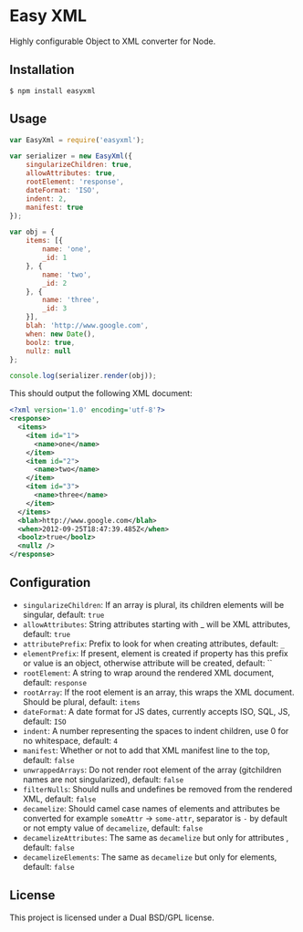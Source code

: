 # Easy XML

Highly configurable Object to XML converter for Node.

## Installation

```console
$ npm install easyxml
```

## Usage

```javascript
var EasyXml = require('easyxml');

var serializer = new EasyXml({
    singularizeChildren: true,
    allowAttributes: true,
    rootElement: 'response',
    dateFormat: 'ISO',
    indent: 2,
    manifest: true
});

var obj = {
    items: [{
        name: 'one',
        _id: 1
    }, {
        name: 'two',
        _id: 2
    }, {
        name: 'three',
        _id: 3
    }],
    blah: 'http://www.google.com',
    when: new Date(),
    boolz: true,
    nullz: null
};

console.log(serializer.render(obj));
```

This should output the following XML document:

```xml
<?xml version='1.0' encoding='utf-8'?>
<response>
  <items>
    <item id="1">
      <name>one</name>
    </item>
    <item id="2">
      <name>two</name>
    </item>
    <item id="3">
      <name>three</name>
    </item>
  </items>
  <blah>http://www.google.com</blah>
  <when>2012-09-25T18:47:39.485Z</when>
  <boolz>true</boolz>
  <nullz />
</response>
```

## Configuration

* `singularizeChildren`: If an array is plural, its children elements will be singular, default: `true`
* `allowAttributes`: String attributes starting with _ will be XML attributes, default: `true`
* `attributePrefix`: Prefix to look for when creating attributes, default: `_`
* `elementPrefix`: If present, element is created if property has this prefix or value is an object, otherwise attribute will be created, default: ``
* `rootElement`: A string to wrap around the rendered XML document, default: `response`
* `rootArray`: If the root element is an array, this wraps the XML document. Should be plural, default: `items`
* `dateFormat`: A date format for JS dates, currently accepts ISO, SQL, JS, default: `ISO`
* `indent`: A number representing the spaces to indent children, use 0 for no whitespace, default: `4`
* `manifest`: Whether or not to add that XML manifest line to the top, default: `false`
* `unwrappedArrays`: Do not render root element of the array (gitchildren names are not singularized), default: `false`
* `filterNulls`: Should nulls and undefines be removed from the rendered XML, default: `false`
* `decamelize`: Should camel case names of elements and attributes be converted for example `someAttr` -> `some-attr`, separator is `-` by default or not empty value of `decamelize`, default: `false`
* `decamelizeAttributes`: The same as `decamelize` but only for attributes , default: `false`
* `decamelizeElements`: The same as `decamelize` but only for elements, default: `false`

## License

This project is licensed under a Dual BSD/GPL license.
